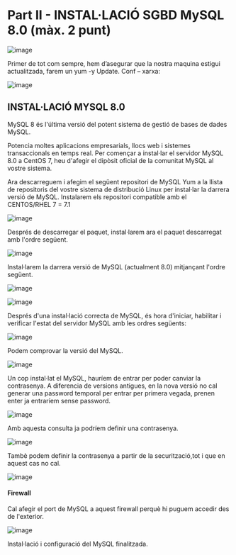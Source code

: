 # Part II - INSTAL·LACIÓ SGBD MySQL 8.0 (màx. 2 punt)

![image](https://user-images.githubusercontent.com/61285257/154444763-5f77b2cb-4383-4713-abcb-44d008da62ce.png)


Primer de tot com sempre, hem d’asegurar que la nostra maquina estigui actualitzada, farem un yum -y Update.
Conf – xarxa:

![image](https://user-images.githubusercontent.com/61285257/154444728-bafd4ab4-c209-41bd-a91c-740e0e419554.png)


## INSTAL·LACIÓ MYSQL 8.0

MySQL 8 és l'última versió del potent sistema de gestió de bases de dades MySQL. 

Potencia moltes aplicacions empresarials, llocs web i sistemes transaccionals en temps real. Per començar a instal·lar el servidor MySQL 8.0 a CentOS 7, heu d'afegir el dipòsit oficial de la comunitat MySQL al vostre sistema.

Ara descarreguem i afegim el següent repositori de MySQL Yum a la llista de repositoris del vostre sistema de distribució Linux per instal·lar la darrera versió de MySQL.
Instalarem els repositori compatible amb el CENTOS/RHEL 7 = 7.1

![image](https://user-images.githubusercontent.com/61285257/154446321-d74e8701-c8f1-4cdf-a17e-882bbe254ccc.png)

Després de descarregar el paquet, instal·larem ara el paquet descarregat amb l'ordre següent.

![image](https://user-images.githubusercontent.com/61285257/154446361-ecd2d813-d18e-45a9-9198-350ea13bbc3a.png)

Instal·larem la darrera versió de MySQL (actualment 8.0) mitjançant l'ordre següent.

![image](https://user-images.githubusercontent.com/61285257/154446406-3c57c93c-8a0b-476b-900c-c97dbc1cd8df.png)

![image](https://user-images.githubusercontent.com/61285257/154446430-9fa1991f-f214-4889-ae00-b12543b0f5b2.png)

Després d'una instal·lació correcta de MySQL, és hora d'iniciar, habilitar i verificar l'estat del servidor MySQL amb les ordres següents:

![image](https://user-images.githubusercontent.com/61285257/154446489-0140f9eb-0022-4e7b-b025-c9a5bec87e35.png)

Podem comprovar la versió del MySQL.

![image](https://user-images.githubusercontent.com/61285257/154446544-f7ae4f6f-0fad-472a-8ad4-dae3d5878969.png)

Un cop instal·lat el MySQL, hauríem de entrar per poder canviar la contrasenya.
A diferencia de versions antigues, en la nova versió no cal generar una password temporal per entrar per primera vegada, prenen enter ja entraríem sense password.

![image](https://user-images.githubusercontent.com/61285257/154446593-17ce50e4-37c5-4f0b-8d09-18976065b697.png)

Amb aquesta consulta ja podríem definir una contrasenya.

![image](https://user-images.githubusercontent.com/61285257/154446649-7307d588-9aaa-4f12-80f8-e6c04f948d19.png)

Tambè podem definir la contrasenya a partir de la securització,tot i que en aquest cas no cal.

![image](https://user-images.githubusercontent.com/61285257/154446681-3835954a-7b38-47e4-bbd6-1cee8d064c2a.png)

#### Firewall

Cal afegir el port de MySQL a aquest firewall perquè hi puguem accedir des de l'exterior.

![image](https://user-images.githubusercontent.com/61285257/154446754-d92cb054-3632-44f9-9057-21e1a2ea8afe.png)

Instal·lació i configuració del MySQL finalitzada.
